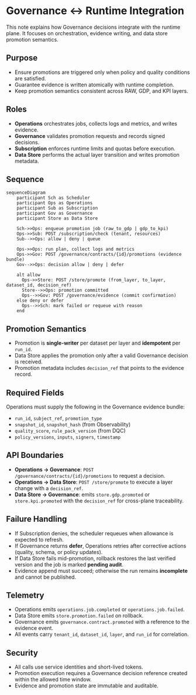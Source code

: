 
# Governance ↔ Runtime Integration

This note explains how Governance decisions integrate with the runtime plane. It focuses on orchestration, evidence writing, and data store promotion semantics.

## Purpose

- Ensure promotions are triggered only when policy and quality conditions are satisfied.  
- Guarantee evidence is written atomically with runtime completion.  
- Keep promotion semantics consistent across RAW, GDP, and KPI layers.

## Roles

- **Operations** orchestrates jobs, collects logs and metrics, and writes evidence.  
- **Governance** validates promotion requests and records signed decisions.  
- **Subscription** enforces runtime limits and quotas before execution.  
- **Data Store** performs the actual layer transition and writes promotion metadata.

## Sequence

```mermaid
sequenceDiagram
    participant Sch as Scheduler
    participant Ops as Operations
    participant Sub as Subscription
    participant Gov as Governance
    participant Store as Data Store

    Sch->>Ops: enqueue promotion job (raw_to_gdp | gdp_to_kpi)
    Ops->>Sub: POST /subscription/check (tenant, resources)
    Sub-->>Ops: allow | deny | queue

    Ops->>Ops: run plan, collect logs and metrics
    Ops->>Gov: POST /governance/contracts/{id}/promotions (evidence bundle)
    Gov-->>Ops: decision allow | deny | defer

    alt allow
      Ops->>Store: POST /store/promote (from_layer, to_layer, dataset_id, decision_ref)
      Store-->>Ops: promotion committed
      Ops-->>Gov: POST /governance/evidence (commit confirmation)
    else deny or defer
      Ops-->>Sch: mark failed or requeue with reason
    end
```

## Promotion Semantics

- Promotion is **single-writer** per dataset per layer and **idempotent** per `run_id`.  
- Data Store applies the promotion only after a valid Governance decision is received.  
- Promotion metadata includes `decision_ref` that points to the evidence record.

## Required Fields

Operations must supply the following in the Governance evidence bundle:

- `run_id`, `subject_ref`, `promotion_type`  
- `snapshot_id`, `snapshot_hash` (from Observability)  
- `quality_score`, `rule_pack_version` (from DQC)  
- `policy_versions`, `inputs`, `signers`, `timestamp`

## API Boundaries

- **Operations → Governance**: `POST /governance/contracts/{id}/promotions` to request a decision.  
- **Operations → Data Store**: `POST /store/promote` to execute a layer change with a `decision_ref`.  
- **Data Store → Governance**: emits `store.gdp.promoted` or `store.kpi.promoted` with the `decision_ref` for cross-plane traceability.

## Failure Handling

- If Subscription denies, the scheduler requeues when allowance is expected to refresh.  
- If Governance returns **defer**, Operations retries after corrective actions (quality, schema, or policy updates).  
- If Data Store fails mid-promotion, rollback restores the last verified version and the job is marked **pending audit**.  
- Evidence append must succeed; otherwise the run remains **incomplete** and cannot be published.

## Telemetry

- Operations emits `operations.job.completed` or `operations.job.failed`.  
- Data Store emits `store.promotion.failed` on rollback.  
- Governance emits `governance.contract.promoted` with a reference to the evidence event.  
- All events carry `tenant_id`, `dataset_id`, `layer`, and `run_id` for correlation.

## Security

- All calls use service identities and short-lived tokens.  
- Promotion execution requires a Governance decision reference created within the allowed time window.  
- Evidence and promotion state are immutable and auditable.
